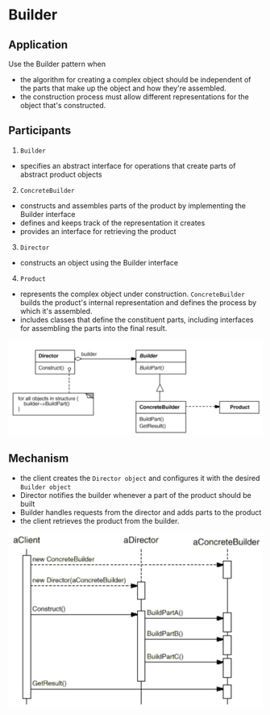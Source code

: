 # Builder

## Application

Use the Builder pattern when
- the algorithm for creating a complex object should be independent of the parts that make up the object and how they're assembled.
- the construction process must allow different representations for the object that's constructed.

## Participants

1. `Builder`
- specifies an abstract interface for operations that create parts of abstract product objects

2. `ConcreteBuilder`
- constructs and assembles parts of the product by implementing the Builder interface
- defines and keeps track of the representation it creates
- provides an interface for retrieving the product

3. `Director`
- constructs an object using the Builder interface

4. `Product`
- represents the complex object under construction. `ConcreteBuilder` builds the product's internal representation and defines the process by which it's assembled.
- includes classes that define the constituent parts, including interfaces for assembling the parts into the final result.

![img](../../img/builder_uml.png)

## Mechanism

- the client creates the `Director object` and configures it with the desired `Builder object`
- Director notifies the builder whenever a part of the product should be built
- Builder handles requests from the director and adds parts to the product
- the client retrieves the product from the builder.

![img](../../img/builder_interaction_diagram.png)

